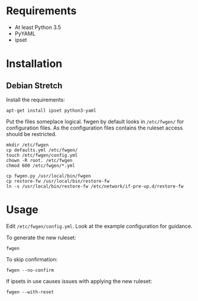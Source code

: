 # Requirements
* At least Python 3.5
* PyYAML
* ipset

# Installation
## Debian Stretch
Install the requirements:

    apt-get install ipset python3-yaml

Put the files someplace logical. fwgen by default looks in `/etc/fwgen/` for
configuration files. As the configuration files contains the ruleset access should
be restricted.

    mkdir /etc/fwgen
    cp defaults.yml /etc/fwgen/
    touch /etc/fwgen/config.yml
    chown -R root. /etc/fwgen
    chmod 600 /etc/fwgen/*.yml

    cp fwgen.py /usr/local/bin/fwgen
    cp restore-fw /usr/local/bin/restore-fw
    ln -s /usr/local/bin/restore-fw /etc/network/if-pre-up.d/restore-fw

# Usage
Edit `/etc/fwgen/config.yml`. Look at the example configuration for guidance.

To generate the new ruleset:

    fwgen

To skip confirmation:

    fwgen --no-confirm

If ipsets in use causes issues with applying the new ruleset:

    fwgen --with-reset
